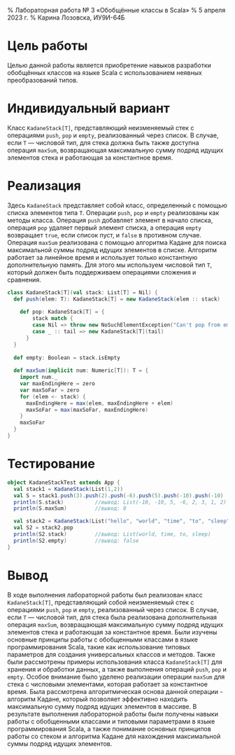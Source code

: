% Лабораторная работа № 3 «Обобщённые классы в Scala»
% 5 апреля 2023 г.
% Карина Лозовска, ИУ9И-64Б

# Цель работы
Целью данной работы является приобретение навыков разработки обобщённых классов на языке Scala
с использованием неявных преобразований типов.

# Индивидуальный вариант
Класс `KadaneStack[T]`, представляющий неизменяемый стек с операциями `push`, `pop` и `empty`,
реализованный через список. В случае, если `T` — числовой тип, для стека должна быть также
доступна операция `maxSum`, возвращающая максимальную сумму подряд идущих элементов стека и
работающая за константное время.

# Реализация
Здесь `KadaneStack` представляет собой класс, определенный с помощью списка элементов типа `T`.
Операции `push`, `pop` и `empty` реализованы как методы класса. Операция `push` добавляет
элемент в начало списка, операция `pop` удаляет первый элемент списка, а операция `empty`
возвращает `true`, если список пуст, и `false` в противном случае.
Операция `maxSum` реализована с помощью алгоритма Кадане для поиска максимальной суммы подряд
идущих элементов в списке. Алгоритм работает за линейное время и использует только константную
дополнительную память. Для этого мы используем числовой тип `T`, который должен быть
поддерживаем операциями сложения и сравнения.

```scala
class KadaneStack[T](val stack: List[T] = Nil) {
  def push(elem: T): KadaneStack[T] = new KadaneStack(elem :: stack)
  
    def pop: KadaneStack[T] = {
    	stack match {
      	case Nil => throw new NoSuchElementException("Can't pop from empty stack")
      	case _ :: tail => new KadaneStack[T](tail)
      }
  }
  
  def empty: Boolean = stack.isEmpty
  
  def maxSum(implicit num: Numeric[T]): T = {
    import num._
    var maxEndingHere = zero
    var maxSoFar = zero
    for (elem <- stack) {
      maxEndingHere = max(elem, maxEndingHere + elem)
      maxSoFar = max(maxSoFar, maxEndingHere)
    }
    maxSoFar
  }
}
```

# Тестирование
```scala
object KadaneStackTest extends App {
  val stack1 = KadaneStack(List(1,2))
  val S = stack1.push(3).push(2).push(-6).push(5).push(-10).push(-10)
  println(S.stack)          //вывод: List(-10, -10, 5, -6, 2, 3, 1, 2)
  println(S.maxSum)         //вывод: 8

  val stack2 = KadaneStack(List("hello", "world", "time", "to", "sleep"))
  val S2 = stack2.pop
  println(S2.stack)         //вывод: List(world, time, to, sleep)
  println(S2.empty)         //вывод: false
}
```

# Вывод
В ходе выполнения лабораторной работы был реализован класс `KadaneStack[T]`, представляющий
собой неизменяемый стек с операциями `push`, `pop` и `empty`, реализованный через список. В
случае, если `T` — числовой тип, для стека была реализована дополнительная операция `maxSum`,
возвращающая максимальную сумму подряд идущих элементов стека и работающая за константное время.
Были изучены основные принципы работы с обобщенными классами в языке программирования Scala,
такие как использование типовых параметров для создания универсальных классов и методов.
Также были рассмотрены примеры использования класса `KadaneStack[T]` для хранения и обработки
данных, а также выполнения операций `push`, `pop` и `empty`.
Особое внимание было уделено реализации операции `maxSum` для стека с числовыми элементами,
которая работает за константное время. Была рассмотрена алгоритмическая основа данной операции -
алгоритм Кадане, который позволяет эффективно находить максимальную сумму подряд идущих
элементов в массиве.
В результате выполнения лабораторной работы были получены навыки работы с обобщенными классами и
типовыми параметрами в языке программирования Scala, а также понимание основных принципов работы
со стеком и алгоритма Кадане для нахождения максимальной суммы подряд идущих элементов.